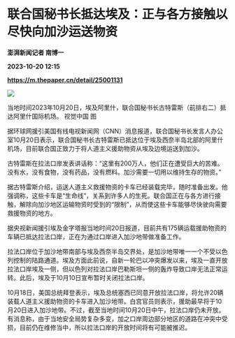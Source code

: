 # 联合国秘书长抵达埃及：正与各方接触以尽快向加沙运送物资
**澎湃新闻记者 南博一**

**2023-10-20 12:15**

**https://m.thepaper.cn/detail/25001131**

![](https://imagecloud.thepaper.cn/thepaper/image/274/919/513.jpg)

当地时间2023年10月20日，埃及阿里什，联合国秘书长古特雷斯（前排右二）抵达阿里什国际机场。 视觉中国 图

据环球网援引美国有线电视新闻网（CNN）消息报道，联合国秘书长发言人办公室10月20日表示，联合国秘书长古特雷斯已抵达位于埃及西奈半岛北部的阿里什机场，目前联合国正致力于将人道主义援助物资从埃及边境运送到加沙。

古特雷斯在拉法口岸发表讲话称：“这里有200万人，他们正在遭受巨大的苦难。没有水，没有食物，没有药品，没有燃料。加沙需要一切用以维持生存的物资。”

据古特雷斯介绍，运送人道主义救援物资的卡车已经装载完毕，随时准备出发。他强调称，这些卡车是“生命线”，关系到许多人的生死。联合国正在与各方进行接触，解除向加沙地区运输物资时受到的“限制”，从而使这些卡车能够尽快驶向需要救援物资的地方。

据央视新闻援引埃及金字塔报当地时间20日报道，目前共有175辆运载援助物资的车辆已抵达拉法口岸，正在为通过口岸进入加沙地带做准备工作。

拉法口岸位于加沙地带南部与埃及西奈半岛交界处，是加沙地带唯一一个不受以色列控制的陆路通道。埃及方面此前说，自新一轮巴以冲突爆发以来，埃及一直开放拉法口岸埃及一侧，但以色列对拉法口岸巴勒斯坦一侧的轰炸导致口岸无法正常运转。此后，埃及于10月10日宣布暂时关闭拉法口岸。

10月18日，美国总统拜登表示，埃及总统塞西已同意开放拉法口岸，将允许20辆装载人道主义援助物资的卡车进入加沙地带。白宫官员则表示，援助最早将于10月20日进入加沙地带。不过，截至当地时间10月20日中午，拉法口岸仍未开放。有消息称，由于当地安全局势复杂多变，加之口岸周边部分地区的道路在冲突中受损，目前仍在维修当中，所以拉法口岸的开放时间将有可能被推迟。